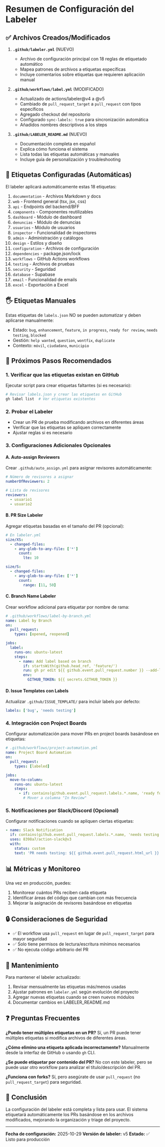 # Resumen de Configuración del Labeler

## ✅ Archivos Creados/Modificados

1. **`.github/labeler.yml`** (NUEVO)
   - Archivo de configuración principal con 18 reglas de etiquetado automático
   - Mapea patrones de archivos a etiquetas específicas
   - Incluye comentarios sobre etiquetas que requieren aplicación manual

2. **`.github/workflows/label.yml`** (MODIFICADO)
   - Actualizado de actions/labeler@v4 a @v5
   - Cambiado de `pull_request_target` a `pull_request` con tipos específicos
   - Agregado checkout del repositorio
   - Configurado `sync-labels: true` para sincronización automática
   - Añadidos nombres descriptivos a los steps

3. **`.github/LABELER_README.md`** (NUEVO)
   - Documentación completa en español
   - Explica cómo funciona el sistema
   - Lista todas las etiquetas automáticas y manuales
   - Incluye guía de personalización y troubleshooting

## 🎯 Etiquetas Configuradas (Automáticas)

El labeler aplicará automáticamente estas 18 etiquetas:

1. `documentation` - Archivos Markdown y docs
2. `web` - Frontend general (tsx, jsx, css)
3. `api` - Endpoints del backend/BFF
4. `components` - Componentes reutilizables
5. `dashboard` - Módulo de dashboard
6. `denuncias` - Módulo de denuncias
7. `usuarios` - Módulo de usuarios
8. `inspector` - Funcionalidad de inspectores
9. `admin` - Administración y catálogos
10. `design` - Estilos y diseño
11. `configuration` - Archivos de configuración
12. `dependencies` - package.json/lock
13. `workflows` - GitHub Actions workflows
14. `testing` - Archivos de pruebas
15. `security` - Seguridad
16. `database` - Supabase
17. `email` - Funcionalidad de emails
18. `excel` - Exportación a Excel

## 🖐️ Etiquetas Manuales

Estas etiquetas de `labels.json` NO se pueden automatizar y deben aplicarse manualmente:

- Estado: `bug`, `enhancement`, `feature`, `in progress`, `ready for review`, `needs testing`, `blocked`
- Gestión: `help wanted`, `question`, `wontfix`, `duplicate`
- Contexto: `móvil`, `ciudadano`, `municipio`

## 🚀 Próximos Pasos Recomendados

### 1. Verificar que las etiquetas existan en GitHub

Ejecutar script para crear etiquetas faltantes (si es necesario):

```bash
# Revisar labels.json y crear las etiquetas en GitHub
gh label list  # Ver etiquetas existentes
```

### 2. Probar el Labeler

- Crear un PR de prueba modificando archivos en diferentes áreas
- Verificar que las etiquetas se apliquen correctamente
- Ajustar reglas si es necesario

### 3. Configuraciones Adicionales Opcionales

#### A. Auto-assign Reviewers
Crear `.github/auto_assign.yml` para asignar revisores automáticamente:

```yaml
# Número de revisores a asignar
numberOfReviewers: 2

# Lista de revisores
reviewers:
  - usuario1
  - usuario2
```

#### B. PR Size Labeler
Agregar etiquetas basadas en el tamaño del PR (opcional):

```yaml
# En labeler.yml
size/XS:
  - changed-files:
    - any-glob-to-any-file: ['*']
      count:
        lte: 10

size/S:
  - changed-files:
    - any-glob-to-any-file: ['*']
      count:
        range: [11, 50]
```

#### C. Branch Name Labeler
Crear workflow adicional para etiquetar por nombre de rama:

```yaml
# .github/workflows/label-by-branch.yml
name: Label by Branch
on:
  pull_request:
    types: [opened, reopened]

jobs:
  label:
    runs-on: ubuntu-latest
    steps:
      - name: Add label based on branch
        if: startsWith(github.head_ref, 'feature/')
        run: gh pr edit ${{ github.event.pull_request.number }} --add-label "feature"
        env:
          GITHUB_TOKEN: ${{ secrets.GITHUB_TOKEN }}
```

#### D. Issue Templates con Labels
Actualizar `.github/ISSUE_TEMPLATE/` para incluir labels por defecto:

```yaml
labels: ['bug', 'needs testing']
```

### 4. Integración con Project Boards

Configurar automatización para mover PRs en project boards basándose en etiquetas:

```yaml
# .github/workflows/project-automation.yml
name: Project Board Automation
on:
  pull_request:
    types: [labeled]

jobs:
  move-to-column:
    runs-on: ubuntu-latest
    steps:
      - if: contains(github.event.pull_request.labels.*.name, 'ready for review')
        # Mover a columna "In Review"
```

### 5. Notificaciones por Slack/Discord (Opcional)

Configurar notificaciones cuando se apliquen ciertas etiquetas:

```yaml
- name: Slack Notification
  if: contains(github.event.pull_request.labels.*.name, 'needs testing')
  uses: 8398a7/action-slack@v3
  with:
    status: custom
    text: 'PR needs testing: ${{ github.event.pull_request.html_url }}'
```

## 📊 Métricas y Monitoreo

Una vez en producción, puedes:

1. Monitorear cuántos PRs reciben cada etiqueta
2. Identificar áreas del código que cambian con más frecuencia
3. Mejorar la asignación de revisores basándose en etiquetas

## 🔒 Consideraciones de Seguridad

- ✅ El workflow usa `pull_request` en lugar de `pull_request_target` para mayor seguridad
- ✅ Solo tiene permisos de lectura/escritura mínimos necesarios
- ✅ No ejecuta código arbitrario del PR

## 📝 Mantenimiento

Para mantener el labeler actualizado:

1. Revisar mensualmente las etiquetas más/menos usadas
2. Ajustar patrones en `labeler.yml` según evolución del proyecto
3. Agregar nuevas etiquetas cuando se creen nuevos módulos
4. Documentar cambios en LABELER_README.md

## ❓ Preguntas Frecuentes

**¿Puedo tener múltiples etiquetas en un PR?**
Sí, un PR puede tener múltiples etiquetas si modifica archivos de diferentes áreas.

**¿Cómo elimino una etiqueta aplicada incorrectamente?**
Manualmente desde la interfaz de GitHub o usando `gh` CLI.

**¿Se puede etiquetar por contenido del PR?**
No con este labeler, pero se puede usar otro workflow para analizar el título/descripción del PR.

**¿Funciona con forks?**
Sí, pero asegúrate de usar `pull_request` (no `pull_request_target`) para seguridad.

## 🎉 Conclusión

La configuración del labeler está completa y lista para usar. El sistema etiquetará automáticamente los PRs basándose en los archivos modificados, mejorando la organización y triage del proyecto.

---

**Fecha de configuración:** 2025-10-29
**Versión de labeler:** v5
**Estado:** ✅ Listo para producción

